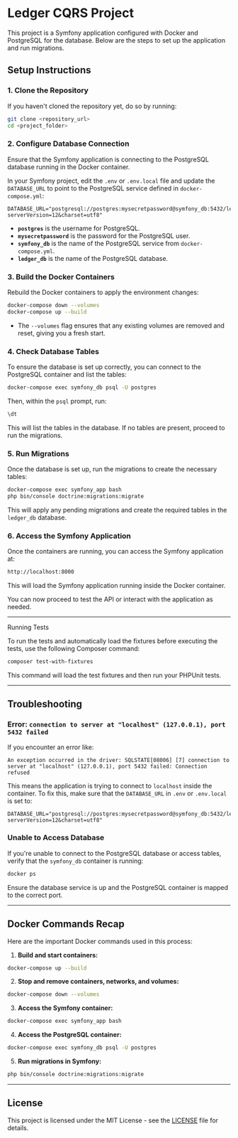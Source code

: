# Ledger CQRS Project

This project is a Symfony application configured with Docker and PostgreSQL for the database. Below are the steps to set up the application and run migrations.

## Setup Instructions

### 1. **Clone the Repository**

If you haven't cloned the repository yet, do so by running:

```bash
git clone <repository_url>
cd <project_folder>
```

### 2. **Configure Database Connection**

Ensure that the Symfony application is connecting to the PostgreSQL database running in the Docker container.

In your Symfony project, edit the `.env` or `.env.local` file and update the `DATABASE_URL` to point to the PostgreSQL service defined in `docker-compose.yml`:

```env
DATABASE_URL="postgresql://postgres:mysecretpassword@symfony_db:5432/ledger_db?serverVersion=12&charset=utf8"
```

- **`postgres`** is the username for PostgreSQL.
- **`mysecretpassword`** is the password for the PostgreSQL user.
- **`symfony_db`** is the name of the PostgreSQL service from `docker-compose.yml`.
- **`ledger_db`** is the name of the PostgreSQL database.

### 3. **Build the Docker Containers**

Rebuild the Docker containers to apply the environment changes:

```bash
docker-compose down --volumes
docker-compose up --build
```

- The `--volumes` flag ensures that any existing volumes are removed and reset, giving you a fresh start.

### 4. **Check Database Tables**

To ensure the database is set up correctly, you can connect to the PostgreSQL container and list the tables:

```bash
docker-compose exec symfony_db psql -U postgres
```

Then, within the `psql` prompt, run:

```sql
\dt
```

This will list the tables in the database. If no tables are present, proceed to run the migrations.

### 5. **Run Migrations**

Once the database is set up, run the migrations to create the necessary tables:

```bash
docker-compose exec symfony_app bash
php bin/console doctrine:migrations:migrate
```

This will apply any pending migrations and create the required tables in the `ledger_db` database.

### 6. **Access the Symfony Application**

Once the containers are running, you can access the Symfony application at:

```bash
http://localhost:8000
```

This will load the Symfony application running inside the Docker container.

You can now proceed to test the API or interact with the application as needed.

---

Running Tests

To run the tests and automatically load the fixtures before executing the tests, use the following Composer command:

```bash
composer test-with-fixtures
```

This command will load the test fixtures and then run your PHPUnit tests.

---

## Troubleshooting

### **Error: `connection to server at "localhost" (127.0.0.1), port 5432 failed`**

If you encounter an error like:

```
An exception occurred in the driver: SQLSTATE[08006] [7] connection to server at "localhost" (127.0.0.1), port 5432 failed: Connection refused
```

This means the application is trying to connect to `localhost` inside the container. To fix this, make sure that the `DATABASE_URL` in `.env` or `.env.local` is set to:

```env
DATABASE_URL="postgresql://postgres:mysecretpassword@symfony_db:5432/ledger_db?serverVersion=12&charset=utf8"
```

### **Unable to Access Database**

If you're unable to connect to the PostgreSQL database or access tables, verify that the `symfony_db` container is running:

```bash
docker ps
```

Ensure the database service is up and the PostgreSQL container is mapped to the correct port.

---

## Docker Commands Recap

Here are the important Docker commands used in this process:

1. **Build and start containers:**

```bash
docker-compose up --build
```

2. **Stop and remove containers, networks, and volumes:**

```bash
docker-compose down --volumes
```

3. **Access the Symfony container:**

```bash
docker-compose exec symfony_app bash
```

4. **Access the PostgreSQL container:**

```bash
docker-compose exec symfony_db psql -U postgres
```

5. **Run migrations in Symfony:**

```bash
php bin/console doctrine:migrations:migrate
```

---

## License

This project is licensed under the MIT License - see the [LICENSE](LICENSE) file for details.
